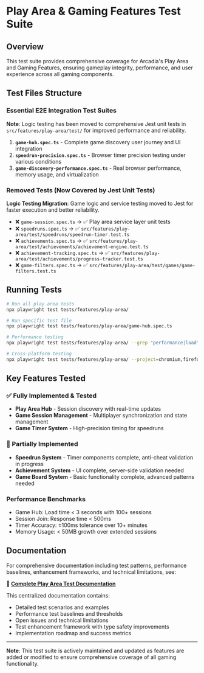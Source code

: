 # Play Area & Gaming Features Test Suite

## Overview

This test suite provides comprehensive coverage for Arcadia's Play Area and Gaming Features, ensuring gameplay integrity, performance, and user experience across all gaming components.

## Test Files Structure

### Essential E2E Integration Test Suites
**Note**: Logic testing has been moved to comprehensive Jest unit tests in `src/features/play-area/test/` for improved performance and reliability.

1. **`game-hub.spec.ts`** - Complete game discovery user journey and UI integration
2. **`speedrun-precision.spec.ts`** - Browser timer precision testing under various conditions
3. **`game-discovery-performance.spec.ts`** - Real browser performance, memory usage, and virtualization

### Removed Tests (Now Covered by Jest Unit Tests)
**Logic Testing Migration**: Game logic and service testing moved to Jest for faster execution and better reliability.

- ❌ `game-session.spec.ts` → ✅ Play area service layer unit tests
- ❌ `speedruns.spec.ts` → ✅ `src/features/play-area/test/speedruns/speedrun-timer.test.ts`
- ❌ `achievements.spec.ts` → ✅ `src/features/play-area/test/achievements/achievement-engine.test.ts`
- ❌ `achievement-tracking.spec.ts` → ✅ `src/features/play-area/test/achievements/progress-tracker.test.ts`
- ❌ `game-filters.spec.ts` → ✅ `src/features/play-area/test/games/game-filters.test.ts`

## Running Tests

```bash
# Run all play area tests
npx playwright test tests/features/play-area/

# Run specific test file
npx playwright test tests/features/play-area/game-hub.spec.ts

# Performance testing
npx playwright test tests/features/play-area/ --grep "performance|load"

# Cross-platform testing
npx playwright test tests/features/play-area/ --project=chromium,firefox,webkit
```

## Key Features Tested

### ✅ Fully Implemented & Tested
- **Play Area Hub** - Session discovery with real-time updates
- **Game Session Management** - Multiplayer synchronization and state management
- **Game Timer System** - High-precision timing for speedruns

### 🚧 Partially Implemented
- **Speedrun System** - Timer components complete, anti-cheat validation in progress
- **Achievement System** - UI complete, server-side validation needed
- **Game Board System** - Basic functionality complete, advanced patterns needed

### Performance Benchmarks
- Game Hub: Load time < 3 seconds with 100+ sessions
- Session Join: Response time < 500ms
- Timer Accuracy: ±100ms tolerance over 10+ minutes
- Memory Usage: < 50MB growth over extended sessions

## Documentation

For comprehensive documentation including test patterns, performance baselines, enhancement frameworks, and technical limitations, see:

**📖 [Complete Play Area Test Documentation](/test-documentation/05-play-area-gaming-tests.md)**

This centralized documentation contains:
- Detailed test scenarios and examples
- Performance test baselines and thresholds
- Open issues and technical limitations
- Test enhancement framework with type safety improvements
- Implementation roadmap and success metrics

---

**Note**: This test suite is actively maintained and updated as features are added or modified to ensure comprehensive coverage of all gaming functionality.